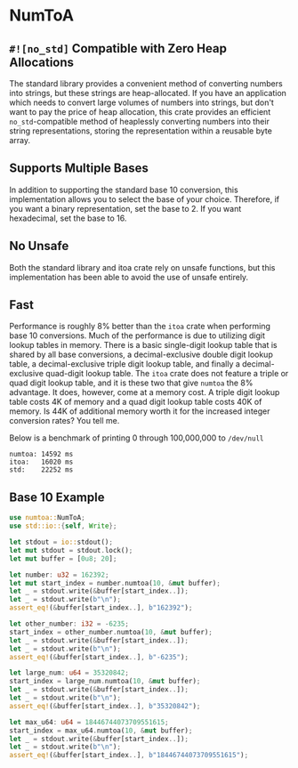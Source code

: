 # NumToA

## `#![no_std]` Compatible with Zero Heap Allocations

The standard library provides a convenient method of converting numbers into strings, but these strings are
heap-allocated. If you have an application which needs to convert large volumes of numbers into strings, but don't
want to pay the price of heap allocation, this crate provides an efficient `no_std`-compatible method of heaplessly converting numbers
into their string representations, storing the representation within a reusable byte array.

## Supports Multiple Bases

In addition to supporting the standard base 10 conversion, this implementation allows you to select the base of
your choice. Therefore, if you want a binary representation, set the base to 2. If you want hexadecimal, set the
base to 16.

## No Unsafe

Both the standard library and itoa crate rely on unsafe functions, but this implementation has been able to avoid
the use of unsafe entirely.

## Fast

Performance is roughly 8% better than the `itoa` crate when performing base 10 conversions.
Much of the performance is due to utilizing digit lookup tables in memory. There is a basic single-digit lookup table
that is shared by all base conversions, a decimal-exclusive double digit lookup table, a decimal-exclusive triple digit
lookup table, and finally a decimal-exclusive quad-digit lookup table. The `itoa` crate does not feature a triple or
quad digit lookup table, and it is these two that give `numtoa` the 8% advantage. It does, however, come at a memory
cost. A triple digit lookup table costs 4K of memory and a quad digit lookup table costs 40K of memory. Is 44K of
additional memory worth it for the increased integer conversion rates? You tell me.

Below is a benchmark of printing 0 through 100,000,000 to `/dev/null`

```
numtoa: 14592 ms
itoa:   16020 ms
std:    22252 ms

```

## Base 10 Example

```rust
use numtoa::NumToA;
use std::io::{self, Write};

let stdout = io::stdout();
let mut stdout = stdout.lock();
let mut buffer = [0u8; 20];

let number: u32 = 162392;
let mut start_index = number.numtoa(10, &mut buffer);
let _ = stdout.write(&buffer[start_index..]);
let _ = stdout.write(b"\n");
assert_eq!(&buffer[start_index..], b"162392");

let other_number: i32 = -6235;
start_index = other_number.numtoa(10, &mut buffer);
let _ = stdout.write(&buffer[start_index..]);
let _ = stdout.write(b"\n");
assert_eq!(&buffer[start_index..], b"-6235");

let large_num: u64 = 35320842;
start_index = large_num.numtoa(10, &mut buffer);
let _ = stdout.write(&buffer[start_index..]);
let _ = stdout.write(b"\n");
assert_eq!(&buffer[start_index..], b"35320842");

let max_u64: u64 = 18446744073709551615;
start_index = max_u64.numtoa(10, &mut buffer);
let _ = stdout.write(&buffer[start_index..]);
let _ = stdout.write(b"\n");
assert_eq!(&buffer[start_index..], b"18446744073709551615");
```
